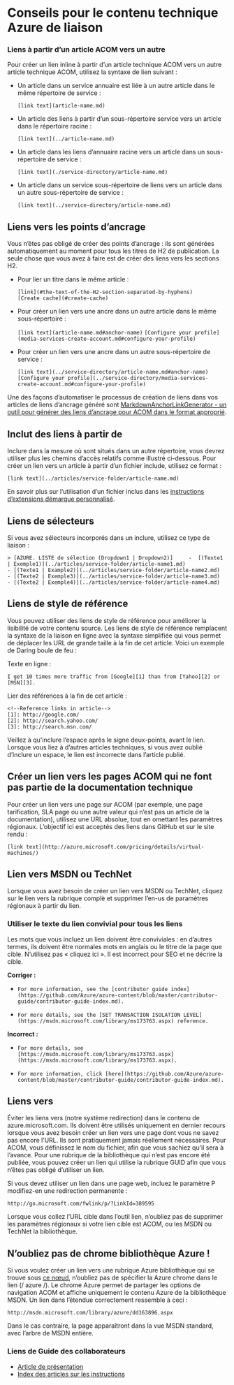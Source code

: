 <properties
   pageTitle="Créer des liens dans les articles démarque" description="Explique comment croisements dans démarque de code." metaKeywords="" services="" solutions="" documentationCenter="" authors="tysonn" videoId="" scriptId="" manager="carolz" />

<tags ms.service="contributor-guide" ms.devlang="" ms.topic="article" ms.tgt_pltfrm="" ms.workload="" ms.date="02/03/2015" ms.author="tysonn" />

# <a name="linking-guidance-for-azure-technical-content"></a>Conseils pour le contenu technique Azure de liaison

### <a name="links-from-one-acom-article-to-another"></a>Liens à partir d’un article ACOM vers un autre

Pour créer un lien inline à partir d’un article technique ACOM vers un autre article technique ACOM, utilisez la syntaxe de lien suivant :  

- Un article dans un service annuaire est liée à un autre article dans le même répertoire de service :

  `[link text](article-name.md)`

- Un article des liens à partir d’un sous-répertoire service vers un article dans le répertoire racine :

  `[link text](../article-name.md)`

- Un article dans les liens d’annuaire racine vers un article dans un sous-répertoire de service : 

  `[link text](./service-directory/article-name.md)`

- Un article dans un service sous-répertoire de liens vers un article dans un autre sous-répertoire de service :

  `[link text](../service-directory/article-name.md)`
 

## <a name="links-to-anchors"></a>Liens vers les points d’ancrage

Vous n’êtes pas obligé de créer des points d’ancrage : ils sont générées automatiquement au moment pour tous les titres de H2 de publication. La seule chose que vous avez à faire est de créer des liens vers les sections H2.

- Pour lier un titre dans le même article :

  `[link](#the-text-of-the-H2-section-separated-by-hyphens)`  
  `[Create cache](#create-cache)`

- Pour créer un lien vers une ancre dans un autre article dans le même sous-répertoire :

  `[link text](article-name.md#anchor-name)`
  `[Configure your profile](media-services-create-account.md#configure-your-profile)`

- Pour créer un lien vers une ancre dans un autre sous-répertoire de service :

  `[link text](../service-directory/article-name.md#anchor-name)`
  `[Configure your profile](../service-directory/media-services-create-account.md#configure-your-profile)`

Une des façons d’automatiser le processus de création de liens dans vos articles de liens d’ancrage généré sont [MarkdownAnchorLinkGenerator - un outil pour générer des liens d’ancrage pour ACOM dans le format approprié](https://github.com/Azure/Azure-CSI-Content-Tools/tree/master/Tools/ACOMMarkdownAnchorLinkGenerator).

## <a name="links-from-includes"></a>Inclut des liens à partir de

Inclure dans la mesure où sont situés dans un autre répertoire, vous devrez utiliser plus les chemins d’accès relatifs comme illustré ci-dessous. Pour créer un lien vers un article à partir d’un fichier include, utilisez ce format :

    [link text](../articles/service-folder/article-name.md)
    
En savoir plus sur l’utilisation d’un fichier inclus dans les [instructions d’extensions démarque personnalisé](custom-markdown-extensions.md#includes).

## <a name="links-in-selectors"></a>Liens de sélecteurs

Si vous avez sélecteurs incorporés dans un inclure, utilisez ce type de liaison : 

    > [AZURE. LISTE de sélection (Dropdown1 | Dropdown2)]     -  [(Texte1 | Exemple1)](../articles/service-folder/article-name1.md)
    - [(Texte1 | Example2)](../articles/service-folder/article-name2.md)
    - [(Texte2 | Exemple3)](../articles/service-folder/article-name3.md)
    - [(Texte2 | Exemple4)](../articles/service-folder/article-name4.md)


## <a name="reference-style-links"></a>Liens de style de référence

Vous pouvez utiliser des liens de style de référence pour améliorer la lisibilité de votre contenu source. Les liens de style de référence remplacent la syntaxe de la liaison en ligne avec la syntaxe simplifiée qui vous permet de déplacer les URL de grande taille à la fin de cet article. Voici un exemple de Daring boule de feu :

Texte en ligne :

    I get 10 times more traffic from [Google][1] than from [Yahoo][2] or [MSN][3].

Lier des références à la fin de cet article :

    <!--Reference links in article-->
    [1]: http://google.com/
    [2]: http://search.yahoo.com/  
    [3]: http://search.msn.com/

Veillez à qu'inclure l’espace après le signe deux-points, avant le lien. Lorsque vous liez à d’autres articles techniques, si vous avez oublié d’inclure un espace, le lien est incorrecte dans l’article publié. 

## <a name="link-to-acom-pages-that-are-not-part-of-the-technical-documentation-set"></a>Créer un lien vers les pages ACOM qui ne font pas partie de la documentation technique

Pour créer un lien vers une page sur ACOM (par exemple, une page tarification, SLA page ou une autre valeur qui n’est pas un article de la documentation), utilisez une URL absolue, tout en omettant les paramètres régionaux. L’objectif ici est acceptés des liens dans GitHub et sur le site rendu :

    [link text](http://azure.microsoft.com/pricing/details/virtual-machines/)


## <a name="link-to-msdn-or-technet"></a>Lien vers MSDN ou TechNet

Lorsque vous avez besoin de créer un lien vers MSDN ou TechNet, cliquez sur le lien vers la rubrique complè et supprimer l’en-us de paramètres régionaux à partir du lien. 

### <a name="use-friendly-link-text-for-all-links"></a>Utiliser le texte du lien convivial pour tous les liens

Les mots que vous incluez un lien doivent être conviviales : en d’autres termes, ils doivent être normales mots en anglais ou le titre de la page que cible. N’utilisez pas « cliquez ici ». Il est incorrect pour SEO et ne décrire la cible.

**Corriger :**

- `For more information, see the [contributor guide index](https://github.com/Azure/azure-content/blob/master/contributor-guide/contributor-guide-index.md).`

- `For more details, see the [SET TRANSACTION ISOLATION LEVEL](https://msdn.microsoft.com/library/ms173763.aspx) reference.`

**Incorrect :**

- `For more details, see [https://msdn.microsoft.com/library/ms173763.aspx](https://msdn.microsoft.com/library/ms173763.aspx).`

- `For more information, click [here](https://github.com/Azure/azure-content/blob/master/contributor-guide/contributor-guide-index.md).`


## <a name="fwlinks"></a>Liens vers

Éviter les liens vers (notre système redirection) dans le contenu de azure.microsoft.com. Ils doivent être utilisés uniquement en dernier recours lorsque vous avez besoin créer un lien vers une page dont vous ne savez pas encore l’URL. Ils sont pratiquement jamais réellement nécessaires. Pour ACOM, vous définissez le nom du fichier, afin que vous sachiez qu’il sera à l’avance. Pour une rubrique de la bibliothèque qui n’est pas encore été publiée, vous pouvez créer un lien qui utilise la rubrique GUID afin que vous n’êtes pas obligé d’utiliser un lien.

Si vous devez utiliser un lien dans une page web, incluez le paramètre P modifiez-en une redirection permanente :

    http://go.microsoft.com/fwlink/p/?LinkId=389595

Lorsque vous collez l’URL cible dans l’outil lien, n’oubliez pas de supprimer les paramètres régionaux si votre lien cible est ACOM, ou les MSDN ou TechNet la bibliothèque.

## <a name="remember-the-azure-library-chrome"></a>N’oubliez pas de chrome bibliothèque Azure !
Si vous voulez créer un lien vers une rubrique Azure bibliothèque qui se trouve sous [ce nœud](https://msdn.microsoft.com/library/azure), n’oubliez pas de spécifier la Azure chrome dans le lien (/ azure /). Le chrome Azure permet de partager les options de navigation ACOM et affiche uniquement le contenu Azure de la bibliothèque MSDN. Un lien dans l’étendue correctement ressemble à ceci :

    http://msdn.microsoft.com/library/azure/dd163896.aspx

Dans le cas contraire, la page apparaîtront dans la vue MSDN standard, avec l’arbre de MSDN entière.

### <a name="contributors-guide-links"></a>Liens de Guide des collaborateurs

- [Article de présentation](./../README.md)
- [Index des articles sur les instructions](./contributor-guide-index.md)

<!--image references-->
[1]: ./media/create-tables-markdown/table-markdown.png
[2]: ./media/create-tables-markdown/break-tables.png
